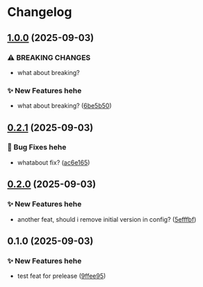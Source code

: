 # Changelog

## [1.0.0](https://github.com/PTPhongKMF/test-repo/compare/Test-prelease-v0.2.1...Test-prelease-v1.0.0) (2025-09-03)


### ⚠ BREAKING CHANGES

* what about breaking?

### ✨ New Features hehe

* what about breaking? ([6be5b50](https://github.com/PTPhongKMF/test-repo/commit/6be5b50e6e01dc17dc9bf74a3e6a7bc931edfa02))

## [0.2.1](https://github.com/PTPhongKMF/test-repo/compare/Test-prelease-v0.2.0...Test-prelease-v0.2.1) (2025-09-03)


### 🐛 Bug Fixes hehe

* whatabout fix? ([ac6e165](https://github.com/PTPhongKMF/test-repo/commit/ac6e16522fe374d596dfb4985da402f10a3640b6))

## [0.2.0](https://github.com/PTPhongKMF/test-repo/compare/Test-prelease-v0.1.0...Test-prelease-v0.2.0) (2025-09-03)


### ✨ New Features hehe

* another feat, should i remove initial version in config? ([5efffbf](https://github.com/PTPhongKMF/test-repo/commit/5efffbf81af3ed0ae5859e1f27bc1285e9373659))

## 0.1.0 (2025-09-03)


### ✨ New Features hehe

* test feat for prelease ([9ffee95](https://github.com/PTPhongKMF/test-repo/commit/9ffee95c4b6f287f4a218bf9271500b4bb7a4361))

